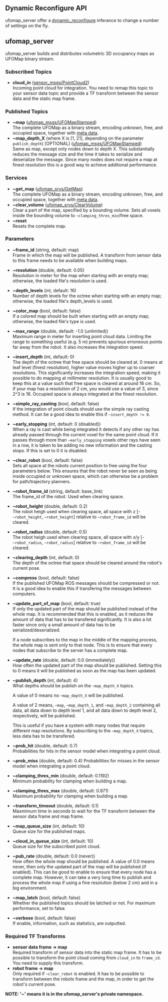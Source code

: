 ## Dynamic Reconfigure API
ufomap_server offer a [dynamic_reconfigure](http://wiki.ros.org/dynamic_reconfigure) inferance to change a number of settings on the fly.

## ufomap_server
ufomap_server builds and distributes volumetric 3D occupancy maps as UFOMap binary stream.

### Subscribed Topics
* **cloud_in** ([sensor_msgs/PointCloud2](http://docs.ros.org/en/api/sensor_msgs/html/msg/PointCloud2.html))  
   Incoming point cloud for integration. You need to remap this topic to your sensor data topic and provide a TF transform between the sensor data and the static map frame.

### Published Topics
* **~map**  ([ufomap_msgs/UFOMapStamped](https://github.com/UnknownFreeOccupied/ufomap/blob/master/ufomap_ros/ufomap_msgs/msg/UFOMapStamped.msg))  
   The complete UFOMap as a binary stream, encoding unknown, free, and occupied space, together with [meta data](https://github.com/UnknownFreeOccupied/ufomap/blob/master/ufomap_ros/ufomap_msgs/msg/UFOMapMetaData.msg).
* **~map_depth_X** (where X is [1, 21], depending on the parameter `publish_depth`) [OPTIONAL] ([ufomap_msgs/UFOMapStamped](https://github.com/UnknownFreeOccupied/ufomap/blob/master/ufomap_ros/ufomap_msgs/msg/UFOMapStamped.msg))  
   Same as map, except only nodes down to depth X. This substantially reduces the message size and the time it takes to serialize and deserialize the message. Since many nodes does not require a map at finest resolution this is a good way to achieve additional performance.
   
### Services
* **~get_map** ([ufomap_srvs/GetMap](https://github.com/UnknownFreeOccupied/ufomap_ros/blob/master/ufomap_srvs/srv/GetMap.srv))  
   The complete UFOMap as a binary stream, encoding unknown, free, and occupied space, together with [meta data](https://github.com/UnknownFreeOccupied/ufomap/blob/master/ufomap_ros/ufomap_msgs/msg/UFOMapMetaData.msg).
* **~clear_volume** ([ufomap_srvs/ClearVolume](https://github.com/UnknownFreeOccupied/ufomap_ros/blob/master/ufomap_srvs/srv/ClearVolume.srv))  
   Clear a part of the map, specified by a bounding volume. Sets all voxels inside the bounding volume to `~clamping_thres_min`/free space.
* **~reset**  
   Resets the complete map.

### Parameters
* **~frame_id** (string, default: map)  
   Frame in which the map will be published. A transform from sensor data to this frame needs to be available when building maps.
* **~resolution** (double, default: 0.05)  
   Resolution in meter for the map when starting with an empty map; otherwise, the loaded file's resolution is used.
* **~depth_levels** (int, default: 16)  
   Number of depth levels for the octree when starting with an empty map; otherwise, the loaded file's depth_levels is used.
* **~color_map** (bool, default: false)  
   If a colored map should be built when starting with an empty map; otherwise, the loaded file's type is used.
* **~max_range** (double, default: -1.0 (unlimited))  
   Maximum range in meter for inserting point cloud data. Limiting the range to something useful (e.g. 5 m) prevents spurious erroneous points far away from the robot. It also increases the integration speed.
* **~insert_depth** (int, default: 0)  
   The depth of the octree that free space should be cleared at. 0 means at leaf level (finest resolution), higher value moves higher up to coarser resolutions. This significantly increases the integration speed, making it possible to do mapping at millimeter resolution. It is usually good to keep this at a value such that free space is cleared at around 16 cm. So, if your map has a resolution of 2 cm, you would use a value of 3, since 2^3 is 16. Occupied space is always integrated at the finest resolution.
* **~simple_ray_casting** (bool, default: false)  
   If the integration of point clouds should use the simple ray casting method. It can be a good idea to enable this if `~insert_depth != 0`.
* **~early_stopping** (int, default: 0 (disabled))  
   When a ray is cast while being integrated it detects if any other ray has already passed through the current voxel for the same point cloud. If it passes through more than `~early_stopping` voxels other rays have seen in a row, it is taken to be adding no new information and the casting stops. If this is set to 0 it is disabled.
* **~clear_robot** (bool, default: false)  
   Sets all space at the robots current position to free using the four parameters below. This ensures that the robot never be seen as being inside occupied or unknown space, which can otherwise be a problem for path/trajectory planners.
* **~robot_frame_id** (string, default: base_link)  
   The frame_id of the robot. Used when clearing space.
* **~robot_height** (double, default: 0.2)  
   The robot heigh used when clearing space, all space with z [-`~robot_height`, `~robot_height`] relative to `~robot_frame_id` will be cleared.
* **~robot_radius** (double, default: 0.5)  
   The robot heigh used when clearing space, all space with x/y [-`~robot_radius`, `~robot_radius`] relative to `~robot_frame_id` will be cleared.
* **~clearing_depth** (int, default: 0)  
   The depth of the octree that space should be cleared around the robot's current pose.
* **~compress** (bool, default: false)  
   If the published UFOMap ROS messages should be compressed or not. It is a good idea to enable this if transfering the messages between computers.
* **~update_part_of_map** (bool, default: true)  
   If only the updated part of the map should be published instead of the whole map. It is recommended that this is enabled, as it reduces the amount of data that has to be transfered significantly. It is also a lot faster since only a small amount of data has to be serialized/deserialized.
   
   If a node subscribes to the map in the middle of the mapping process, the whole map is sent only to that node. This is to ensure that every nodes that subscribe to the server has a complete map.
* **~update_rate** (double, default: 0.0 (immediately))  
   How often the updated part of the map should be published. Setting this to 0 means it will be published as soon as the map has been updated.
* **~publish_depth** (int, default: 4)  
   What depths should be publish on the `~map_depth_X` topics.
   
   A value of 0 means no `~map_depth_X` will be published.
   
   A value of 2 means, `~map`, `~map_depth_1`, and `~map_depth_2` containing all data, all data down to depth level 1, and all data down to depth level 2, respectively, will be published.
   
   This is useful if you have a system with many nodes that require different map resolutions. By subscribing to the `~map_depth_X` topics, less data has to be transfered.
* **~prob_hit** (double, default: 0.7)  
   Probabilities for hits in the sensor model when integrating a point cloud.
* **~prob_miss** (double, default: 0.4)
   Probabilities for misses in the sensor model when integrating a point cloud.
* **~clamping_thres_min** (double, default: 0.1192)  
   Minimum probability for clamping when building a map.
* **~clamping_thres_max** (double, default: 0.971)  
   Maximum probability for clamping when building a map.
* **~transform_timeout** (double, default: 0.1)  
   Maxmimum time in seconds to wait for the TF transform between the sensor data frame and map frame.
* **~map_queue_size** (int, default: 10)  
   Queue size for the published maps.
* **~cloud_in_queue_size** (int, default: 10)  
   Queue size for the subscribed point cloud.
* **~pub_rate** (double, default: 0.0 (never))  
   How often the whole map should be published. A value of 0.0 means never, then only the updated part of the map will be published (if enabled). This can be good to enable to ensure that every node has a complete map. However, it can take a very long time to publish and process the whole map if using a fine resolution (below 2 cm) and in a big environment.
* **~map_latch** (bool, default: false)  
   Whether the published topics should be latched or not. For maximum performance, set to false.
* **~verbose** (bool, default: false)  
   If enable, information, such as statistics, are outputted.

### Required TF Transforms
* **sensor data frame -> map**  
   Required transform of sensor data into the static map frame. It has to be possible to transform the point cloud coming from `cloud_in` to `frame_id`. You need to supply this transform.
* **robot frame -> map**  
   Only required if `~clear_robot` is enabled. It has to be possible to transform between the robots frame and the map, in order to get the robot's current pose.
   

**NOTE: '~' means it is in the ufomap_server's private namespace.**
